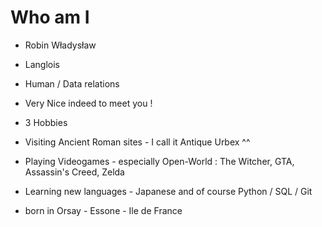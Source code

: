 # Who am I

* Robin Władysław 
* Langlois
* Human / Data relations

* Very Nice indeed to meet you !

* 3 Hobbies

* Visiting Ancient Roman sites - I call it Antique Urbex ^^
* Playing Videogames - especially Open-World : The Witcher, GTA, Assassin's Creed, Zelda
* Learning new languages - Japanese and of course Python / SQL / Git


* born in Orsay - Essone - Ile de France